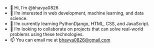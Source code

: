 - 👋 Hi, I’m @bhavya0826
- 👀 I’m interested in  web development, machine learning, and data science. 
- 🌱 I’m currently learning PythonDjango, HTML, CSS, and JavaScript. 
- 💞️ I’m looking to collaborate on projects that can solve real-world problems using these technologies.
- 📫 You can email me at bhavya0826@gmail.com

<!---
bhavya0826/bhavya0826 is a ✨ special ✨ repository because its `README.md` (this file) appears on your GitHub profile.
You can click the Preview link to take a look at your changes.
--->
